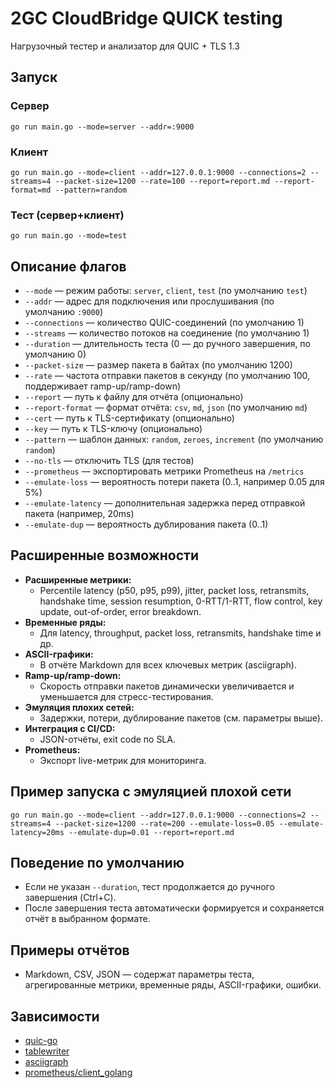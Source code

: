 # 2GC CloudBridge QUICK testing

Нагрузочный тестер и анализатор для QUIC + TLS 1.3

## Запуск

### Сервер
```
go run main.go --mode=server --addr=:9000
```

### Клиент
```
go run main.go --mode=client --addr=127.0.0.1:9000 --connections=2 --streams=4 --packet-size=1200 --rate=100 --report=report.md --report-format=md --pattern=random
```

### Тест (сервер+клиент)
```
go run main.go --mode=test
```

## Описание флагов
- `--mode` — режим работы: `server`, `client`, `test` (по умолчанию `test`)
- `--addr` — адрес для подключения или прослушивания (по умолчанию `:9000`)
- `--connections` — количество QUIC-соединений (по умолчанию 1)
- `--streams` — количество потоков на соединение (по умолчанию 1)
- `--duration` — длительность теста (0 — до ручного завершения, по умолчанию 0)
- `--packet-size` — размер пакета в байтах (по умолчанию 1200)
- `--rate` — частота отправки пакетов в секунду (по умолчанию 100, поддерживает ramp-up/ramp-down)
- `--report` — путь к файлу для отчёта (опционально)
- `--report-format` — формат отчёта: `csv`, `md`, `json` (по умолчанию `md`)
- `--cert` — путь к TLS-сертификату (опционально)
- `--key` — путь к TLS-ключу (опционально)
- `--pattern` — шаблон данных: `random`, `zeroes`, `increment` (по умолчанию `random`)
- `--no-tls` — отключить TLS (для тестов)
- `--prometheus` — экспортировать метрики Prometheus на `/metrics`
- `--emulate-loss` — вероятность потери пакета (0..1, например 0.05 для 5%)
- `--emulate-latency` — дополнительная задержка перед отправкой пакета (например, 20ms)
- `--emulate-dup` — вероятность дублирования пакета (0..1)

## Расширенные возможности
- **Расширенные метрики:**
  - Percentile latency (p50, p95, p99), jitter, packet loss, retransmits, handshake time, session resumption, 0-RTT/1-RTT, flow control, key update, out-of-order, error breakdown.
- **Временные ряды:**
  - Для latency, throughput, packet loss, retransmits, handshake time и др.
- **ASCII-графики:**
  - В отчёте Markdown для всех ключевых метрик (asciigraph).
- **Ramp-up/ramp-down:**
  - Скорость отправки пакетов динамически увеличивается и уменьшается для стресс-тестирования.
- **Эмуляция плохих сетей:**
  - Задержки, потери, дублирование пакетов (см. параметры выше).
- **Интеграция с CI/CD:**
  - JSON-отчёты, exit code по SLA.
- **Prometheus:**
  - Экспорт live-метрик для мониторинга.

## Пример запуска с эмуляцией плохой сети
```
go run main.go --mode=client --addr=127.0.0.1:9000 --connections=2 --streams=4 --packet-size=1200 --rate=200 --emulate-loss=0.05 --emulate-latency=20ms --emulate-dup=0.01 --report=report.md
```

## Поведение по умолчанию
- Если не указан `--duration`, тест продолжается до ручного завершения (Ctrl+C).
- После завершения теста автоматически формируется и сохраняется отчёт в выбранном формате.

## Примеры отчётов
- Markdown, CSV, JSON — содержат параметры теста, агрегированные метрики, временные ряды, ASCII-графики, ошибки.

## Зависимости
- [quic-go](https://github.com/lucas-clemente/quic-go)
- [tablewriter](https://github.com/olekukonko/tablewriter)
- [asciigraph](https://github.com/guptarohit/asciigraph)
- [prometheus/client_golang](https://github.com/prometheus/client_golang)